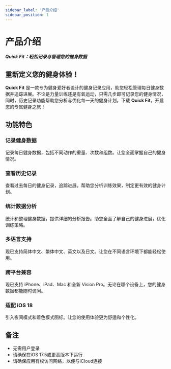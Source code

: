 ```yaml
---
sidebar_label: '产品介绍'
sidebar_position: 1
---
```


# 产品介绍

***Quick Fit：轻松记录与管理您的健身数据***

## 重新定义您的健身体验！

**Quick Fit** 是一款专为健身爱好者设计的健身记录应用，助您轻松管理每日健身数据并追踪进展。不论是力量训练还是有氧运动，只需几步即可记录您的健身情况，同时，历史记录功能帮助您分析与优化每一天的健身计划。下载 **Quick Fit**，开启您的专属健身之旅！

## 功能特色

### 记录健身数据

记录每日健身数据，包括不同动作的重量、次数和组数。让您全面掌握自己的健身情况。

### 查看历史记录

查看过去每日的健身记录，追踪进展。帮助您分析训练效果，制定更有效的健身计划。

### 统计数据分析

统计和整理健身数据，提供详细的分析报告。助您全面了解自己的健身进展，优化训练策略。

### 多语言支持

现已支持简体中文、繁体中文、英文以及日文。让您在不同语言环境下都能轻松使用。

### 跨平台兼容

现已支持 iPhone、iPad、Mac 和全新 Vision Pro。无论在哪个设备上，您的健身数据都能随时访问。

### 适配 iOS 18

引入夜间模式和着色模式图标。让您的使用体验更为舒适和个性化。

## 备注

- 无需用户登录
- 请确保在iOS 17.5或更高版本下运行
- 请确保应用有权访问网络，以便与iCloud连接
